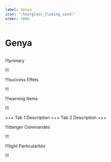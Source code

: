 ```yaml
---
label: Genya
icon: ":hourglass_flowing_sand:"
order: 1000
---
```


# Genya

```txt

```

!!!primary

!!!

!!!success Effets

!!!

!!!warning Items

!!!

+++ Tab 1
Description
+++ Tab 2 
Description
+++

!!!danger Commandes

!!!

!!!light Particularités

!!!

